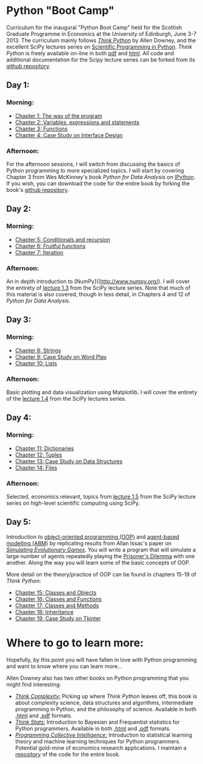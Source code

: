 # Python "Boot Camp"

Curriculum for the inaugural "Python Boot Camp" held for the Scottish Graduate Programme in Economics at the University of Edinburgh, June 3-7 2013. The curriculum mainly follows [*Think Python*](http://www.greenteapress.com/thinkpython/) by Allen Downey, and the excellent SciPy lectures series on [Scientific Programming in Python](http://scipy-lectures.github.io/). *Think Python* is freely available on-line in both [pdf](http://www.greenteapress.com/thinkpython/thinkpython.pdf) and [html](http://www.greenteapress.com/thinkpython/html/index.html). All code and additional documentation for the Scipy lecture series can be forked from its [github repository](https://github.com/scipy-lectures/scipy-lecture-notes).

## Day 1:

### Morning:
* [Chapter 1: The way of the program](http://www.greenteapress.com/thinkpython/html/thinkpython002.html)
* [Chapter 2: Variables, expressions and statements](http://www.greenteapress.com/thinkpython/html/thinkpython003.html)
* [Chapter 3: Functions](http://www.greenteapress.com/thinkpython/html/thinkpython004.html)
* [Chapter 4: Case Study on Interface Design](http://www.greenteapress.com/thinkpython/html/thinkpython005.html) 

### Afternoon:
For the afternoon sessions, I will switch from discussing the basics of Python programming to more specialized topics.  I will start by covering Chapter 3 from Wes McKinney's book *Python for Data Analysis* on [IPython](http://ipython.org/). If you wish, you can download the code for the entire book by forking the book's [github repository](https://github.com/pydata/pydata-book).

## Day 2:

### Morning:
* [Chapter 5: Conditionals and recursion](http://www.greenteapress.com/thinkpython/html/thinkpython006.html)
* [Chapter 6: Fruitful functions](http://www.greenteapress.com/thinkpython/html/thinkpython007.html)
* [Chapter 7: Iteration](http://www.greenteapress.com/thinkpython/html/thinkpython008.html)

### Afternoon:
An in depth introduction to [NumPy]((http://www.numpy.org/). I will cover the entirety of [lecture 1.3](http://scipy-lectures.github.io/intro/numpy/index.html) from the SciPy lecture series. Note that much of this material is also covered, though in less detail, in Chapters 4 and 12 of *Python for Data Analysis*.

## Day 3:

### Morning:
* [Chapter 8: Strings](http://www.greenteapress.com/thinkpython/html/thinkpython009.html)
* [Chapter 9: Case Study on Word Play](http://www.greenteapress.com/thinkpython/html/thinkpython010.html)
* [Chapter 10: Lists](http://www.greenteapress.com/thinkpython/html/thinkpython011.html)

### Afternoon:
Basic plotting and data visualization using Matplotlib. I will cover the entirety of the [lecture 1.4](http://scipy-lectures.github.io/intro/matplotlib/matplotlib.html) from the SciPy lectures series. 

## Day 4:

### Morning:
* [Chapter 11: Dictionaries](http://www.greenteapress.com/thinkpython/html/thinkpython012.html)
* [Chapter 12: Tuples](http://www.greenteapress.com/thinkpython/html/thinkpython013.html)
* [Chapter 13: Case Study on Data Structures](http://www.greenteapress.com/thinkpython/html/thinkpython014.html)
* [Chapter 14: Files](http://www.greenteapress.com/thinkpython/html/thinkpython015.html)

### Afternoon:
Selected, economics relevant, topics from [lecture 1.5](http://scipy-lectures.github.io/intro/scipy.html) from the SciPy lecture series on high-level scientific computing using SciPy.
 
## Day 5:
Introduction to [object-oriented programming (OOP)](https://en.wikipedia.org/wiki/Object-oriented_programming) and [agent-based modelling (ABM)](http://en.wikipedia.org/wiki/Agent-based_model) by replicating results from Allan Issac's paper on [*Simulating Evolutionary Games*](http://jasss.soc.surrey.ac.uk/11/3/8.html). You will write a program that will simulate a large number of agents repeatedly playing the [Prisoner's Dilemma](https://en.wikipedia.org/wiki/Prisoner%27s_dilemma) with one another. Along the way you will learn some of the basic concepts of OOP.

More detail on the theory/practice of OOP can be found in chapters 15-19 of *Think Python*:
* [Chapter 15: Classes and Objects](http://www.greenteapress.com/thinkpython/html/thinkpython016.html)
* [Chapter 16: Classes and Functions](http://www.greenteapress.com/thinkpython/html/thinkpython017.html)
* [Chapter 17: Classes and Methods](http://www.greenteapress.com/thinkpython/html/thinkpython018.html)
* [Chapter 18: Inheritance](http://www.greenteapress.com/thinkpython/html/thinkpython019.html)
* [Chapter 19: Case Study on Tkinter](http://www.greenteapress.com/thinkpython/html/thinkpython020.html)

# Where to go to learn more:

Hopefully, by this point you will have fallen in love with Python programming and want to know where you can learn more...

Allen Downey also has two other books on Python programming that you might find interesting:

* [*Think Complexity:*](http://www.greenteapress.com/compmod/) Picking up where *Think Python* leaves off, this book is about complexity science, data structures and algorithms, intermediate programming in Python, and the philosophy of science. Available in both [.html](http://www.greenteapress.com/compmod/html/index.html) and [.pdf](http://www.greenteapress.com/compmod/) formats.
* [*Think Stats:*](http://www.greenteapress.com/thinkstats/html/) Introduction to Bayesian and Frequentist statistics for Python programmers.  Available in both [.html](http://www.greenteapress.com/thinkstats/html/index.html) and [.pdf](http://greenteapress.com/thinkstats/thinkstats.pdf) formats.
* [*Programming Collective Intelligence:*](http://shop.oreilly.com/product/9780596529321.do) Introduction to statistical learning theory and machine learning techniques for Python programmers. Potential gold-mine of economics research applications. I maintain a [repository](https://github.com/davidrpugh/programming-collective-intelligence-code) of the code for the entire book.